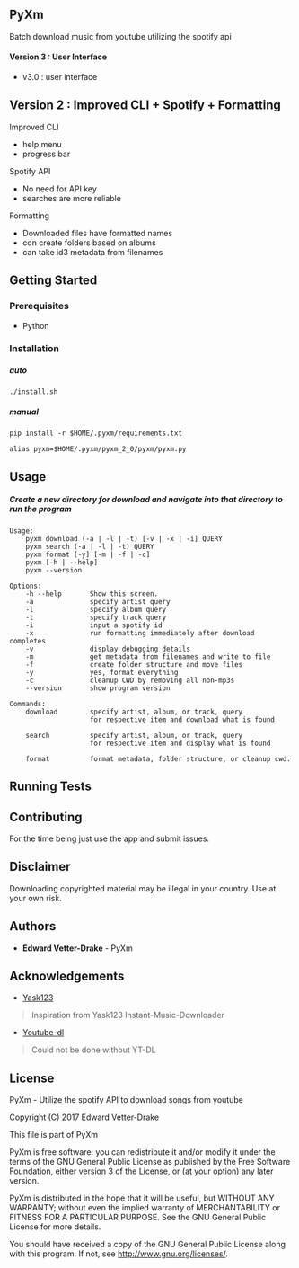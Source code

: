 ## PyXm

Batch download music from youtube utilizing the spotify api

#### Version 3 : User Interface

* v3.0 : user interface

## Version 2 : Improved CLI + Spotify + Formatting
Improved CLI 

  * help menu
  * progress bar

Spotify API

  * No need for API key
  * searches are more reliable

Formatting

  * Downloaded files have formatted names
  * con create folders based on albums
  * can take id3 metadata from filenames


## Getting Started

### Prerequisites

* Python

### Installation

##### auto

`./install.sh`

##### manual

`pip install -r $HOME/.pyxm/requirements.txt`

`alias pyxm=$HOME/.pyxm/pyxm_2_0/pyxm/pyxm.py`


## Usage

##### Create a new directory for download and navigate into that directory to run the program

```
Usage:
    pyxm download (-a | -l | -t) [-v | -x | -i] QUERY
    pyxm search (-a | -l | -t) QUERY
    pyxm format [-y] [-m | -f | -c]
    pyxm [-h | --help]
    pyxm --version

Options:
    -h --help       Show this screen.
    -a              specify artist query
    -l              specify album query
    -t              specify track query
    -i              input a spotify id
    -x              run formatting immediately after download completes
    -v              display debugging details
    -m              get metadata from filenames and write to file
    -f              create folder structure and move files
    -y              yes, format everything
    -c              cleanup CWD by removing all non-mp3s
    --version       show program version

Commands:
    download        specify artist, album, or track, query
                    for respective item and download what is found

    search          specify artist, album, or track, query
                    for respective item and display what is found

    format          format metadata, folder structure, or cleanup cwd.

```

## Running Tests

## Contributing

For the time being just use the app and submit issues.


## Disclaimer

Downloading copyrighted material may be illegal in your country. Use at your own risk.

## Authors

* <b>Edward Vetter-Drake</b> - PyXm 

## Acknowledgements

* <a href="https://github.com/yask123">Yask123</a>

> Inspiration from Yask123 Instant-Music-Downloader

* <a href="https://rg3.github.io/youtube-dl/">Youtube-dl</a>

> Could not be done without YT-DL

## License

PyXm - Utilize the spotify API to download songs from youtube

Copyright (C) 2017 Edward Vetter-Drake

This file is part of PyXm

PyXm is free software: you can redistribute it and/or modify
it under the terms of the GNU General Public License as published by
the Free Software Foundation, either version 3 of the License, or
(at your option) any later version.

PyXm is distributed in the hope that it will be useful,
but WITHOUT ANY WARRANTY; without even the implied warranty of
MERCHANTABILITY or FITNESS FOR A PARTICULAR PURPOSE.  See the
GNU General Public License for more details.

You should have received a copy of the GNU General Public License
along with this program.  If not, see <http://www.gnu.org/licenses/>.
